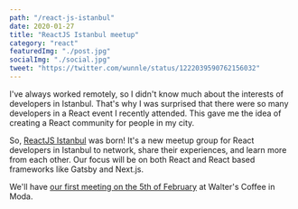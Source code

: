```yaml
---
path: "/react-js-istanbul"
date: 2020-01-27
title: "ReactJS Istanbul meetup"
category: "react"
featuredImg: "./post.jpg"
socialImg: "./social.jpg"
tweet: "https://twitter.com/wunnle/status/1222039590762156032"
---
```


I've always worked remotely, so I didn't know much about the interests of developers in Istanbul. That's why I was surprised that there were so many developers in a React event I recently attended. This gave me the idea of creating a React community for people in my city.

So, [ReactJS Istanbul](https://www.meetup.com/ReactJS-Istanbul/) was born! It's a new meetup group for React developers in Istanbul to network, share their experiences, and learn more from each other. Our focus will be on both React and React based frameworks like Gatsby and Next.js.

We'll have [our first meeting on the 5th of February](https://www.meetup.com/ReactJS-Istanbul/events/268165597/) at Walter's Coffee in Moda.
